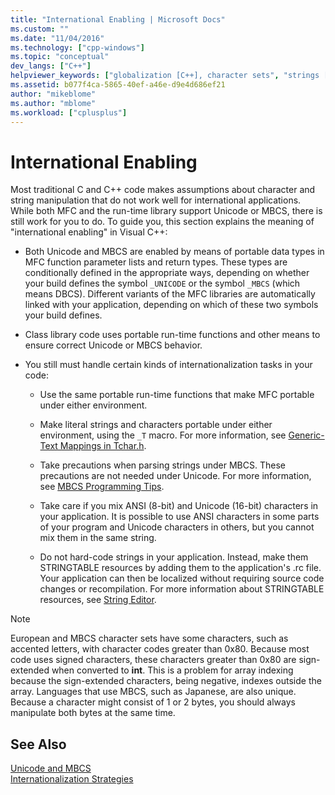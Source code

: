 ```yaml
---
title: "International Enabling | Microsoft Docs"
ms.custom: ""
ms.date: "11/04/2016"
ms.technology: ["cpp-windows"]
ms.topic: "conceptual"
dev_langs: ["C++"]
helpviewer_keywords: ["globalization [C++], character sets", "strings [C++], international enabling", "localization [C++], character sets", "MBCS [C++], enabling", "Unicode [C++], enabling"]
ms.assetid: b077f4ca-5865-40ef-a46e-d9e4d686ef21
author: "mikeblome"
ms.author: "mblome"
ms.workload: ["cplusplus"]
---
```

# International Enabling
Most traditional C and C++ code makes assumptions about character and string manipulation that do not work well for international applications. While both MFC and the run-time library support Unicode or MBCS, there is still work for you to do. To guide you, this section explains the meaning of "international enabling" in Visual C++:  
  
-   Both Unicode and MBCS are enabled by means of portable data types in MFC function parameter lists and return types. These types are conditionally defined in the appropriate ways, depending on whether your build defines the symbol `_UNICODE` or the symbol `_MBCS` (which means DBCS). Different variants of the MFC libraries are automatically linked with your application, depending on which of these two symbols your build defines.  
  
-   Class library code uses portable run-time functions and other means to ensure correct Unicode or MBCS behavior.  
  
-   You still must handle certain kinds of internationalization tasks in your code:  
  
    -   Use the same portable run-time functions that make MFC portable under either environment.  
  
    -   Make literal strings and characters portable under either environment, using the `_T` macro. For more information, see [Generic-Text Mappings in Tchar.h](../text/generic-text-mappings-in-tchar-h.md).  
  
    -   Take precautions when parsing strings under MBCS. These precautions are not needed under Unicode. For more information, see [MBCS Programming Tips](../text/mbcs-programming-tips.md).  
  
    -   Take care if you mix ANSI (8-bit) and Unicode (16-bit) characters in your application. It is possible to use ANSI characters in some parts of your program and Unicode characters in others, but you cannot mix them in the same string.  
  
    -   Do not hard-code strings in your application. Instead, make them STRINGTABLE resources by adding them to the application's .rc file. Your application can then be localized without requiring source code changes or recompilation. For more information about STRINGTABLE resources, see [String Editor](../windows/string-editor.md).  
  
> [!NOTE]
>  European and MBCS character sets have some characters, such as accented letters, with character codes greater than 0x80. Because most code uses signed characters, these characters greater than 0x80 are sign-extended when converted to **int**. This is a problem for array indexing because the sign-extended characters, being negative, indexes outside the array. Languages that use MBCS, such as Japanese, are also unique. Because a character might consist of 1 or 2 bytes, you should always manipulate both bytes at the same time.  
  
## See Also  
 [Unicode and MBCS](../text/unicode-and-mbcs.md)   
 [Internationalization Strategies](../text/internationalization-strategies.md)